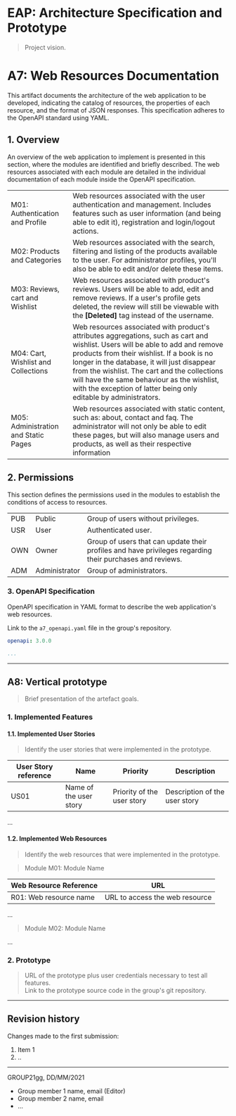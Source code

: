 # EAP: Architecture Specification and Prototype

> Project vision.

# A7: Web Resources Documentation

This artifact documents the  architecture of the web application to be developed, indicating the catalog of resources, the properties of each resource, and the format of JSON responses. This specification adheres to the OpenAPI standard using YAML.

## 1. Overview

An overview of the web application to implement is presented in this section, where the modules are identified and briefly described. The web resources associated with each module are detailed in the individual documentation of each module inside the OpenAPI specification.

<table>
    <tr>
        <td>M01: Authentication and Profile</td>
        <td> Web resources associated with the user authentication and management. Includes features such as user information (and being able to edit it), registration and login/logout actions.</td>
    </tr>
    <tr>
        <td>M02: Products and Categories</td>
        <td>Web resources associated with the search, filtering and listing of the products available to the user. For administrator profiles, you'll also be able to edit and/or delete these items.</td>
    </tr>
    <tr>
        <td>M03: Reviews, cart and Wishlist</td>
        <td>Web resources associated with product's reviews. Users will be able to add, edit and remove reviews. If a user's profile gets deleted, the review will still be viewable with the <b>[Deleted]</b> tag instead of the username.</td>
    </tr>
    <td>M04: Cart, Wishlist and Collections</td>
        <td>Web resources associated with product's attributes aggregations, such as cart and wishlist. Users will be able to add and remove products from their wishlist. If a book is no longer in the database, it will just disappear from the wishlist. The cart and the collections will have the same behaviour as the wishlist, with the exception of latter being only editable by administrators.</td>
    </tr>
    <tr>
        <td>M05: Administration and Static Pages</td>
        <td>Web resources associated with static content, such as: about, contact and faq. The administrator will not only be able to edit these pages, but will also manage users and products, as well as their respective information</td>
    </tr>
</table>

## 2. Permissions

This section defines the permissions used in the modules to establish the conditions of access to resources.

<table>
    <tr>
        <td>PUB</td>
        <td>Public</td>
        <td>Group of users without privileges.</td>
    </tr>
    <tr>
        <td>USR</td>
        <td>User</td>
        <td>Authenticated user.</td>
    </tr>
    <tr>
        <td>OWN</td>
        <td>Owner</td>
        <td>Group of users that can update their profiles and have privileges regarding their purchases and reviews.</td>
    </tr>
    <tr>
        <td>ADM</td>
        <td>Administrator</td>
        <td>Group of administrators.</td>
    </tr>
</table>

### 3. OpenAPI Specification

OpenAPI specification in YAML format to describe the web application's web resources.

Link to the `a7_openapi.yaml` file in the group's repository.


```yaml
openapi: 3.0.0

...
```

---


## A8: Vertical prototype

> Brief presentation of the artefact goals.

### 1. Implemented Features

#### 1.1. Implemented User Stories

> Identify the user stories that were implemented in the prototype.  

| User Story reference | Name                   | Priority                   | Description                   |
| -------------------- | ---------------------- | -------------------------- | ----------------------------- |
| US01                 | Name of the user story | Priority of the user story | Description of the user story |

...

#### 1.2. Implemented Web Resources

> Identify the web resources that were implemented in the prototype.  

> Module M01: Module Name  

| Web Resource Reference | URL                            |
| ---------------------- | ------------------------------ |
| R01: Web resource name | URL to access the web resource |

...

> Module M02: Module Name  

...

### 2. Prototype

> URL of the prototype plus user credentials necessary to test all features.  
> Link to the prototype source code in the group's git repository.  


---


## Revision history

Changes made to the first submission:
1. Item 1
1. ..

***
GROUP21gg, DD/MM/2021
 
* Group member 1 name, email (Editor)
* Group member 2 name, email
* ...

